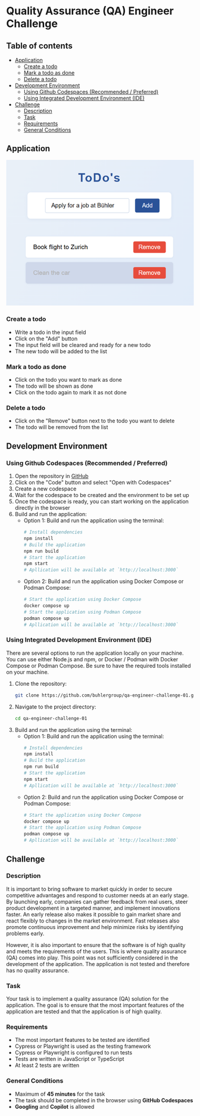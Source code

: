 # Quality Assurance (QA) Engineer Challenge

## Table of contents
- [Application](#application)
    - [Create a todo](#create-a-todo)
    - [Mark a todo as done](#mark-a-todo-as-done)
    - [Delete a todo](#delete-a-todo)
- [Development Environment](#development-environment)
    - [Using Github Codespaces (Recommended / Preferred)](#using-github-codespaces-recommended--preferred)
    - [Using Integrated Development Environment (IDE)](#using-integrated-development-environment-ide)
- [Challenge](#challenge)
    - [Description](#description)
    - [Task](#task)
    - [Requirements](#requirements)
    - [General Conditions](#general-conditions)

## Application
![application.png](application.png)

### Create a todo
- Write a todo in the input field
- Click on the "Add" button
- The input field will be cleared and ready for a new todo
- The new todo will be added to the list

### Mark a todo as done
- Click on the todo you want to mark as done
- The todo will be shown as done
- Click on the todo again to mark it as not done

### Delete a todo
- Click on the "Remove" button next to the todo you want to delete
- The todo will be removed from the list

## Development Environment
### Using Github Codespaces (Recommended / Preferred)
1. Open the repository in [GitHub](https://github.com/buhlergroup/qa-engineer-challenge-01)
2. Click on the "Code" button and select "Open with Codespaces"
3. Create a new codespace
4. Wait for the codespace to be created and the environment to be set up
5. Once the codespace is ready, you can start working on the application directly in the browser
6. Build and run the application:
   - Option 1: Build and run the application using the terminal:
     ```bash
     # Install dependencies
     npm install
     # Build the application
     npm run build
     # Start the application
     npm start
     # Apllication will be available at `http://localhost:3000`
     ```
   - Option 2: Build and run the application using Docker Compose or Podman Compose:
     ```bash
     # Start the application using Docker Compose
     docker compose up
     # Start the application using Podman Compose
     podman compose up
     # Apllication will be available at `http://localhost:3000`
     ```

### Using Integrated Development Environment (IDE)
There are several options to run the application locally on your machine. You can use either Node.js and npm, or Docker / Podman with Docker Compose or Podman Compose.
Be sure to have the required tools installed on your machine.
1. Clone the repository:
   ```bash
   git clone https://github.com/buhlergroup/qa-engineer-challenge-01.git
2. Navigate to the project directory:
   ```bash
   cd qa-engineer-challenge-01
3. Build and run the application using the terminal:
   - Option 1: Build and run the application using the terminal:
     ```bash
     # Install dependencies
     npm install
     # Build the application
     npm run build
     # Start the application
     npm start
     # Apllication will be available at `http://localhost:3000`
     ```
   - Option 2: Build and run the application using Docker Compose or Podman Compose:
     ```bash
     # Start the application using Docker Compose
     docker compose up
     # Start the application using Podman Compose
     podman compose up
     # Apllication will be available at `http://localhost:3000`
     ```
     
## Challenge
### Description
It is important to bring software to market quickly in order to secure competitive advantages and respond to customer needs at an early stage. By launching early, companies can gather feedback from real users, steer product development in a targeted manner, and implement innovations faster. An early release also makes it possible to gain market share and react flexibly to changes in the market environment. Fast releases also promote continuous improvement and help minimize risks by identifying problems early.

However, it is also important to ensure that the software is of high quality and meets the requirements of the users. This is where quality assurance (QA) comes into play. 
This point was not sufficiently considered in the development of the application. The application is not tested and therefore has no quality assurance.

### Task
Your task is to implement a quality assurance (QA) solution for the application. The goal is to ensure that the most important features of the application are tested and that the application is of high quality.

### Requirements
- The most important features to be tested are identified
- Cypress or Playwright is used as the testing framework
- Cypress or Playwright is configured to run tests
- Tests are written in JavaScript or TypeScript
- At least 2 tests are written

### General Conditions
- Maximum of **45 minutes** for the task
- The task should be completed in the browser using **GitHub Codespaces**
- **Googling** and **Copilot** is allowed
